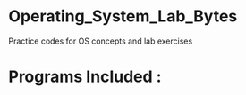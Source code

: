 # Operating_System_Lab_Bytes
Practice codes for OS concepts and lab exercises

# Programs Included :
